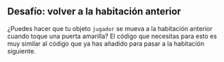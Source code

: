 ## Desafío: volver a la habitación anterior

¿Puedes hacer que tu objeto `jugador` se mueva a la habitación anterior cuando toque una puerta amarilla? El código que necesitas para esto es muy similar al código que ya has añadido para pasar a la habitación siguiente.